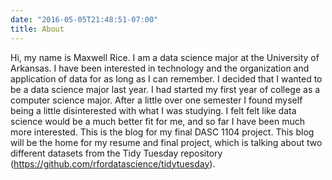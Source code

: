 ```yaml
---
date: "2016-05-05T21:48:51-07:00"
title: About
---
```


Hi, my name is Maxwell Rice. I am a data science major at the University of Arkansas. I have been interested in technology and the organization and application of data for as long as I can remember. I decided that I wanted to be a data science major last year. I had started my first year of college as a computer science major. After a little over one semester I found myself being a little disinterested with what I was studying. I felt felt like data science would be a much better fit for me, and so far I have been much more interested. This is the blog for my final DASC 1104 project. This blog will be the home for my resume and final project, which is talking about two different datasets from the Tidy Tuesday repository (https://github.com/rfordatascience/tidytuesday).
